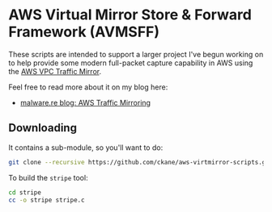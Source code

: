# AWS Virtual Mirror Store & Forward Framework (AVMSFF)

These scripts are intended to support a larger project I've begun working on to help provide some modern
full-packet capture capability in AWS using the [AWS VPC Traffic Mirror](https://aws.amazon.com/blogs/aws/new-vpc-traffic-mirroring/).

Feel free to read more about it on my blog here:

* [malware.re blog: AWS Traffic Mirroring](https://blog.malware.re/2019/11/30/AWS-Traffic-Mirroring/index.html)

## Downloading

It contains a sub-module, so you'll want to do:

```bash
git clone --recursive https://github.com/ckane/aws-virtmirror-scripts.git
```

To build the `stripe` tool:

```bash
cd stripe
cc -o stripe stripe.c
```
